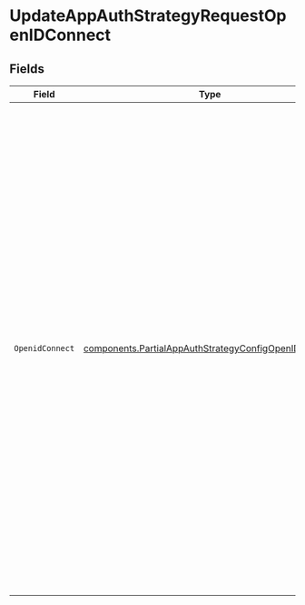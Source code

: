 # UpdateAppAuthStrategyRequestOpenIDConnect


## Fields

| Field                                                                                                                                                                                                                                                                                                                                                                                                                                                                                                   | Type                                                                                                                                                                                                                                                                                                                                                                                                                                                                                                    | Required                                                                                                                                                                                                                                                                                                                                                                                                                                                                                                | Description                                                                                                                                                                                                                                                                                                                                                                                                                                                                                             |
| ------------------------------------------------------------------------------------------------------------------------------------------------------------------------------------------------------------------------------------------------------------------------------------------------------------------------------------------------------------------------------------------------------------------------------------------------------------------------------------------------------- | ------------------------------------------------------------------------------------------------------------------------------------------------------------------------------------------------------------------------------------------------------------------------------------------------------------------------------------------------------------------------------------------------------------------------------------------------------------------------------------------------------- | ------------------------------------------------------------------------------------------------------------------------------------------------------------------------------------------------------------------------------------------------------------------------------------------------------------------------------------------------------------------------------------------------------------------------------------------------------------------------------------------------------- | ------------------------------------------------------------------------------------------------------------------------------------------------------------------------------------------------------------------------------------------------------------------------------------------------------------------------------------------------------------------------------------------------------------------------------------------------------------------------------------------------------- |
| `OpenidConnect`                                                                                                                                                                                                                                                                                                                                                                                                                                                                                         | [components.PartialAppAuthStrategyConfigOpenIDConnect](../../models/components/partialappauthstrategyconfigopenidconnect.md)                                                                                                                                                                                                                                                                                                                                                                            | :heavy_check_mark:                                                                                                                                                                                                                                                                                                                                                                                                                                                                                      | A more advanced mode to configure an API Product Version’s Application Auth Strategy. <br/>Using this mode will allow developers to use API credentials issued from an external IdP that will authenticate their application requests. <br/>Once authenticated, an application will be granted access to any Product Version it is registered for that is configured for the same Auth Strategy. <br/>An OIDC strategy may be used in conjunction with a DCR provider to automatically create the IdP application.<br/> |